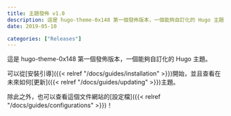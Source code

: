```yaml
---
title: 主題發佈 v1.0
description: 這是 hugo-theme-0x148 第一個發佈版本，一個能夠自訂化的 Hugo 主題
date: 2019-05-10

categories: ["Releases"]
---
```


這是 hugo-theme-0x148 第一個發佈版本，一個能夠自訂化的 Hugo 主題。

<!--more-->

可以從[安裝引導]({{< relref "/docs/guides/installation" >}})開始，並且查看在未來如何[更新]({{< relref "/docs/guides/updating" >}})主題。

除此之外，也可以查看這個文件網站的[設定檔]({{< relref "/docs/guides/configurations" >}})！
